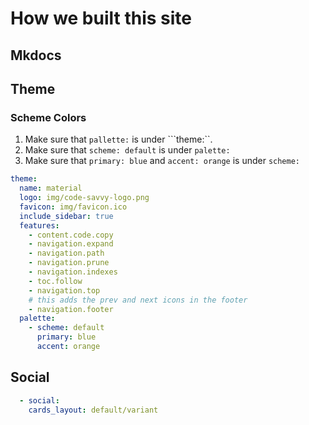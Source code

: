 # How we built this site

## Mkdocs

## Theme

### Scheme Colors

1. Make sure that ```pallette:``` is under ```theme:``.
2. Make sure that ```scheme: default``` is under ```palette:```
3. Make sure that ```primary: blue``` and ```accent: orange``` is under ```scheme:```

```yaml
theme:
  name: material
  logo: img/code-savvy-logo.png
  favicon: img/favicon.ico
  include_sidebar: true
  features:
    - content.code.copy
    - navigation.expand
    - navigation.path
    - navigation.prune
    - navigation.indexes
    - toc.follow
    - navigation.top
    # this adds the prev and next icons in the footer
    - navigation.footer
  palette:
    - scheme: default
      primary: blue
      accent: orange
```

## Social

```yaml
  - social:
    cards_layout: default/variant
```